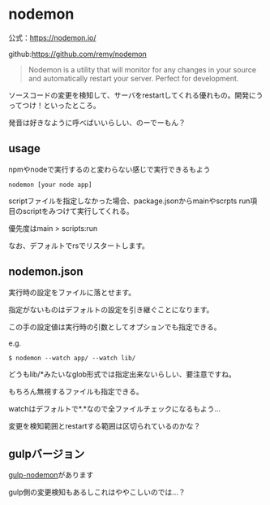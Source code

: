 # nodemon

公式：https://nodemon.io/

github:https://github.com/remy/nodemon

>Nodemon is a utility that will monitor for any changes in your source and automatically restart your server. Perfect for development.

ソースコードの変更を検知して、サーバをrestartしてくれる優れもの。開発にうってつけ！といったところ。

発音は好きなように呼べばいいらしい、のーでーもん？

## usage 
npmやnodeで実行するのと変わらない感じで実行できるもよう

```
nodemon [your node app]
```

scriptファイルを指定しなかった場合、package.jsonからmainやscrpts run項目のscriptをみつけて実行してくれる。

優先度はmain > scripts:run

なお、デフォルトでrsでリスタートします。

## nodemon.json
実行時の設定をファイルに落とせます。

指定がないものはデフォルトの設定を引き継ぐことになります。

この手の設定値は実行時の引数としてオプションでも指定できる。

e.g.
```
$ nodemon --watch app/ --watch lib/
```

どうもlib/*みたいなglob形式では指定出来ないらしい、要注意ですね。

もちろん無視するファイルも指定できる。

watchはデフォルトで*.*なので全ファイルチェックになるもよう...

変更を検知範囲とrestartする範囲は区切られているのかな？

## gulpバージョン
[gulp-nodemon](https://github.com/JacksonGariety/gulp-nodemon)があります

gulp側の変更検知もあるしこれはややこしいのでは...？